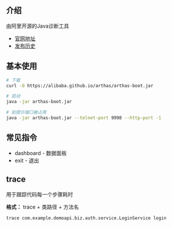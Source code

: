 
## 介绍
由阿里开源的Java诊断工具
- [官网地址](https://arthas.aliyun.com/doc/)
- [发布历史](https://github.com/alibaba/arthas/releases)



## 基本使用

```bash
# 下载
curl -O https://alibaba.github.io/arthas/arthas-boot.jar

# 启动
java -jar arthas-boot.jar

# 如提示端口被占用
java -jar arthas-boot.jar --telnet-port 9998 --http-port -1
```



## 常见指令

- dashboard - 数据面板
- exit - 退出



## trace

用于跟踪代码每一个步骤耗时

**格式：** trace + 类路径 + 方法名

```bash
trace com.example.demoapi.biz.auth.service.LoginService login
```

